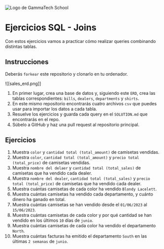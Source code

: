 ![Logo de GammaTech School](https://github.com/GammaTechSchool/MAD_PART_Lovelace_2/blob/main/src/assets/Logo_Yellow.png)

# Ejercicios SQL - Joins
Con estos ejercicios vamos a practicar cómo realizar queries combinando distintas tablas.

## Instrucciones
Deberás `forkear` este repositorio y clonarlo en tu ordenador.

![[sales_erd.png]]

1. En primer lugar, crea una base de datos y, siguiendo este `ERD`, crea las tablas correspondientes: `bills`, `dealers`, `departments` y `shirts`.
2. En este mismo repositorio encontrarás cuatro archivos `csv` que puedes usar para importar los datos a cada tabla.
3. Resuelve los ejercicios y guarda cada query en el `SOLUTION.md` que encontrarás en el repo.
4. Súbelo a GitHub y haz una pull request al repositorio principal.

## Ejercicios
1. Muestra `color` y `cantidad total (total_amount)` de camisetas vendidas.
2. Muestra `color`, `cantidad total (total_amount)` y `precio total (total_price)` de camisetas vendidas.
3. Muestra `nombre del delaer` y `cantidad total (total_sales)` de camisetas que ha vendido cada dealer.
4. Muestra `nombre del dealer`, `cantidad total (total_sales)` y `precio total (total_price)` de camisetas que ha vendido cada dealer.
5. Muestra cuántas camisetas de cada color ha vendido `Blondy Lacelett`.
6. Muestra cuántas camisetas ha vendido cada departamento, y cuánto dinero ha ganado en total.
7. Muestra cuántas camisetas se han vendido desde el `01/06/2023` al `15/06/2023`.
8. Muestra cuántas camisetas de cada color y por qué cantidad se han vendido en los últimos `10` días de `junio`.
9. Muestra cuántas camisetas de cada color ha vendido el departamento `North`.
10. Muestra cuántas facturas ha emitido el departamento `South` en las últimas `2 semanas` de `junio`.